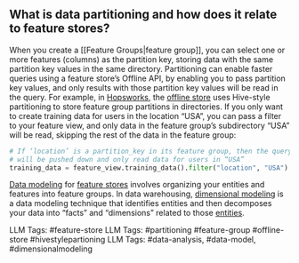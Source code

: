 **What is data partitioning and how does it relate to feature stores?**
-----------------------------------------------------------------------

When you create a [[Feature Groups|feature group]], you can select one or more features (columns) as the partition key, storing data with the same partition key values in the same directory. Partitioning can enable faster queries using a feature store’s Offline API, by enabling you to pass partition key values, and only results with those partition key values will be read in the query. For example, in [Hopsworks](https://www.hopsworks.ai/the-python-centric-feature-store), the [offline store](https://www.hopsworks.ai/dictionary/offline-store) uses Hive-style partitioning to store feature group partitions in directories. If you only want to create training data for users in the location “USA”, you can pass a filter to your feature view, and only data in the feature group’s subdirectory “USA” will be read, skipping the rest of the data in the feature group: 


```python
# If ‘location’ is a partition_key in its feature group, then the query 
# will be pushed down and only read data for users in “USA”
training_data = feature_view.training_data().filter("location", "USA")

```
[Data modeling](https://www.hopsworks.ai/dictionary/data-modeling) for [feature stores](https://www.hopsworks.ai/dictionary/feature-store) involves organizing your entities and features into feature groups. In data warehousing, [dimensional modeling](https://docs.getdbt.com/terms/dimensional-modeling) is a data modeling technique that identifies entities and then decomposes your data into “facts” and “dimensions” related to those [entities](http://www.hopsworks.ai/dictionary/entity). 


LLM Tags:   #feature-store
LLM Tags:  #partitioning #feature-group #offline-store #hivestylepartioning
LLM Tags:  #data-analysis, #data-model, #dimensionalmodeling